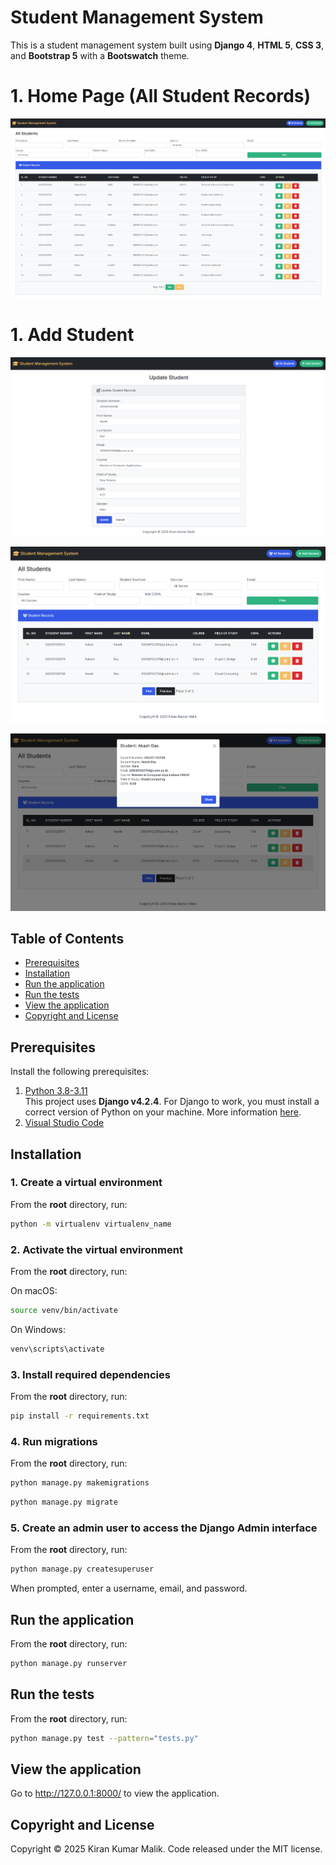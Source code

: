 # Student Management System

This is a student management system built using **Django 4**, **HTML 5**, **CSS 3**, and **Bootstrap 5** with a **Bootswatch** theme.

# 1. Home Page (All Student Records)
![home](https://github.com/KiranKumarMalik/Student-Management-System-CRUD-Operation-in-Django/blob/49896ea91a48d986081515eb9997b37d14403767/ss/home.png)

# 1. Add Student
![add](https://github.com/KiranKumarMalik/Student-Management-System-CRUD-Operation-in-Django/blob/ee8d86bb4cdb9c873b199701e99a958caaccbe65/ss/Screenshot%202025-04-01%20114722.png)

![check](https://github.com/KiranKumarMalik/Student-Management-System-CRUD-Operation-in-Django/blob/ee8d86bb4cdb9c873b199701e99a958caaccbe65/ss/Screenshot%202025-04-01%20114641.png)

![viewdetails](https://github.com/KiranKumarMalik/Student-Management-System-CRUD-Operation-in-Django/blob/ee8d86bb4cdb9c873b199701e99a958caaccbe65/ss/Screenshot%202025-04-01%20114649.png)

## Table of Contents 
- [Prerequisites](#prerequisites)
- [Installation](#installation)
- [Run the application](#run-the-application)
- [Run the tests](#run-the-tests)
- [View the application](#view-the-application)
- [Copyright and License](#copyright-and-license)

## Prerequisites

Install the following prerequisites:

1. [Python 3.8-3.11](https://www.python.org/downloads/)
<br> This project uses **Django v4.2.4**. For Django to work, you must install a correct version of Python on your machine. More information [here](https://django.readthedocs.io/en/stable/faq/install.html).
2. [Visual Studio Code](https://code.visualstudio.com/download)

## Installation

### 1. Create a virtual environment

From the **root** directory, run:

```bash
python -m virtualenv virtualenv_name
```

### 2. Activate the virtual environment

From the **root** directory, run:

On macOS:

```bash
source venv/bin/activate
```

On Windows:

```bash
venv\scripts\activate
```

### 3. Install required dependencies

From the **root** directory, run:

```bash
pip install -r requirements.txt
```

### 4. Run migrations

From the **root** directory, run:

```bash
python manage.py makemigrations
```
```bash
python manage.py migrate
```

### 5. Create an admin user to access the Django Admin interface

From the **root** directory, run:

```bash
python manage.py createsuperuser
```

When prompted, enter a username, email, and password.

## Run the application

From the **root** directory, run:

```bash
python manage.py runserver
```

## Run the tests

From the **root** directory, run:

```bash
python manage.py test --pattern="tests.py"

```

## View the application

Go to http://127.0.0.1:8000/ to view the application.

## Copyright and License

Copyright © 2025 Kiran Kumar Malik. Code released under the MIT license.
